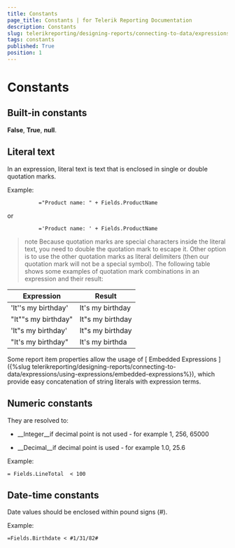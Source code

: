 ```yaml
---
title: Constants
page_title: Constants | for Telerik Reporting Documentation
description: Constants
slug: telerikreporting/designing-reports/connecting-to-data/expressions/expressions-reference/constants
tags: constants
published: True
position: 1
---
```


# Constants



## Built-in constants

__False__,           __True__, __null__.         

## Literal text

In an expression, literal           text is text that is enclosed in single or double quotation marks.         

Example:

	          ="Product name: " + Fields.ProductName
        



or

	          ='Product name: ' + Fields.ProductName
        



>note Because quotation marks are special characters inside the literal             text, you need to double the quotation mark to escape it. Other option is to use the other quotation marks as literal             delimiters (then our quotation mark will not be a special symbol).             The following table shows some examples of quotation mark combinations in an expression and their result:           


| Expression | Result |
| ------ | ------ |
|'It''s my birthday'|It's my birthday|
|"It""s my birthday"|It"s my birthday|
|'It"s my birthday'|It"s my birthday|
|"It's my birthday"|It's my birthda|





Some report item properties allow the usage of           [             Embedded             Expressions           ]({%slug telerikreporting/designing-reports/connecting-to-data/expressions/using-expressions/embedded-expressions%}), which provide easy concatenation of string literals           with expression terms.         

## Numeric constants

They are resolved to:

* __Integer__if decimal point is not used - for example 1, 256, 65000

* __Decimal__if decimal point is used - for example 1.0, 25.6

Example:

	= Fields.LineTotal  < 100



## Date-time constants

Date values should           be enclosed within pound signs (#).         

Example:

	=Fields.Birthdate < #1/31/82#


